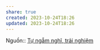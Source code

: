 ```yaml
---
share: true
created: 2023-10-24T18:26
updated: 2023-10-24T18:26
---
```

Nguồn:: [Tự ngẫm nghĩ, trải nghiệm](T%E1%BB%B1%20ng%E1%BA%ABm%20ngh%C4%A9,%20tr%E1%BA%A3i%20nghi%E1%BB%87m.md#)